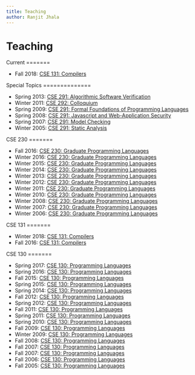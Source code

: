 ```yaml
---
title: Teaching
author: Ranjit Jhala
---
```


# Teaching


<div class="section">
Current
=======

+ Fall 2018: [CSE 131: Compilers](http://ucsd-progsys.github.io/131-web)

</div>


<div class="section">
Special Topics
==============

+ Spring 2013: [CSE 291: Algorithmic Software Verification](http://goto.ucsd.edu/~rjhala/classes/sp13/cse291/)
+ Winter 2011: [CSE 292: Colloquium](http://www.cs.ucsd.edu/classes/wi11/cse292/)
+ Spring 2009: [CSE 291: Formal Foundations  of Programming Languages](http://pho.ucsd.edu/rjhala/291-coq/)
+ Spring 2008: [CSE 291: Javascript and Web-Application Security](http://pho.ucsd.edu/rjhala/291-web)
+ Spring 2007: [CSE 291: Model Checking](http://www.cs.ucsd.edu/~rjhala/cav/)
+ Winter 2005: [CSE 291: Static Analysis](http://www.cs.ucsd.edu/~rjhala/CSE291-W05/)
</div>


<div class="section">
CSE 230
=======

+ Fall   2016: [CSE 230: Graduate Programming Languages](http://ucsd-pl.github.io/cse230)
+ Winter 2016: [CSE 230: Graduate Programming Languages](http://www.cs.ucsd.edu/classes/wi16/cse230-a)
+ Winter 2015: [CSE 230: Graduate Programming Languages](http://www.cs.ucsd.edu/classes/wi15/cse230-a)
+ Winter 2014: [CSE 230: Graduate Programming Languages](http://www.cs.ucsd.edu/classes/wi14/cse230-a)
+ Winter 2013: [CSE 230: Graduate Programming Languages](http://www.cs.ucsd.edu/classes/wi13/cse230-a)
+ Winter 2012: [CSE 230: Graduate Programming Languages](http://www.cs.ucsd.edu/classes/wi12/cse230-a)
+ Winter 2011: [CSE 230: Graduate Programming Languages](http://www.cs.ucsd.edu/classes/wi11/cse230)
+ Winter 2010: [CSE 230: Graduate Programming Languages](http://www.cs.ucsd.edu/classes/wi10/cse230)
+ Winter 2008: [CSE 230: Graduate Programming Languages](http://www.cs.ucsd.edu/classes/wi08/cse230)
+ Winter 2007: [CSE 230: Graduate Programming Languages](http://www.cs.ucsd.edu/classes/wi07/cse230)
+ Winter 2006: [CSE 230: Graduate Programming Languages](http://www.cs.ucsd.edu/classes/wi06/cse230)

</div>

<div class="section">
CSE 131
=======

+ Winter 2018: [CSE 131: Compilers](http://ucsd-progsys.github.io/131-web)
+ Fall 2016: [CSE 131: Compilers](http://ucsd-progsys.github.io/131-web)
</div>


<div class="section">
CSE 130
=======

+ Spring 2017: [CSE 130: Programming Languages](http://ucsd-cse130.github.io/web)
+ Spring 2016: [CSE 130: Programming Languages](http://cseweb.ucsd.edu/classes/sp16/cse130-a/)
+ Fall   2015: [CSE 130: Programming Languages](http://cseweb.ucsd.edu/classes/fa15/cse130-a/)
+ Spring 2015: [CSE 130: Programming Languages](http://cseweb.ucsd.edu/classes/sp15/cse130-a/)
+ Spring 2014: [CSE 130: Programming Languages](http://www.cs.ucsd.edu/classes/sp14/cse130-a)
+ Fall   2012: [CSE 130: Programming Languages](http://www.cs.ucsd.edu/classes/fa12/cse130-a)
+ Spring 2012: [CSE 130: Programming Languages](http://www.cs.ucsd.edu/classes/sp12/cse130-a)
+ Fall   2011: [CSE 130: Programming Languages](http://www.cs.ucsd.edu/classes/fa11/cse130-a)
+ Spring 2011: [CSE 130: Programming Languages](http://www.cs.ucsd.edu/classes/sp11/cse130-a)
+ Spring 2010: [CSE 130: Programming Languages](http://www.cs.ucsd.edu/classes/sp10/cse130)
+ Fall   2009: [CSE 130: Programming Languages](http://www.cs.ucsd.edu/classes/fa09/cse130)
+ Winter 2009: [CSE 130: Programming Languages](http://www.cs.ucsd.edu/classes/wi09/cse130)
+ Fall   2008: [CSE 130: Programming Languages](http://www.cs.ucsd.edu/classes/fa08/cse130)
+ Fall   2007: [CSE 130: Programming Languages](http://www.cs.ucsd.edu/classes/fa07/cse130)
+ Fall   2007: [CSE 130: Programming Languages](http://www.cs.ucsd.edu/classes/fa07/cse130)
+ Fall   2006: [CSE 130: Programming Languages](http://www.cs.ucsd.edu/classes/fa06/cse130)
+ Fall   2005: [CSE 130: Programming Languages](http://www.cs.ucsd.edu/classes/fa05/cse130)

</div>
